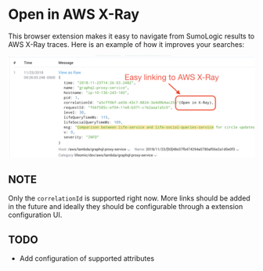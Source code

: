 # Open in AWS X-Ray

This browser extension makes it easy to navigate from SumoLogic results
to AWS X-Ray traces. Here is an example of how it improves your searches:

![Example Screenshot](/images/screenshot.png)

## NOTE

Only the `correlationId` is supported right now. More links should be added
in the future and ideally they should be configurable through a extension
configuration UI.

## TODO

* Add configuration of supported attributes
